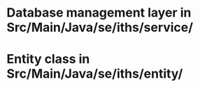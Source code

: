 # Database management layer in Src/Main/Java/se/iths/service/
# Entity class in Src/Main/Java/se/iths/entity/
